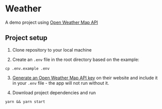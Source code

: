 # Weather

A demo project using [Open Weather Map API](https://openweathermap.org/)

## Project setup

1. Clone repository to your local machine

2. Create an `.env` file in the root directory based on the example:

```cp .env.example .env```


3. [Generate an Open Weather Map API key](https://openweathermap.org/appid) on their website and include it in your `.env` file - the app will not run without it.

4. Download project dependencies and run

```yarn && yarn start```